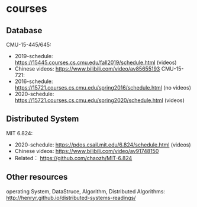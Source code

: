 # courses

## Database
CMU-15-445/645:
* 2019-schedule: https://15445.courses.cs.cmu.edu/fall2019/schedule.html (videos)
* Chinese videos: https://www.bilibili.com/video/av85655193
CMU-15-721: 
* 2016-schedule: https://15721.courses.cs.cmu.edu/spring2016/schedule.html (no videos)
* 2020-schedule: https://15721.courses.cs.cmu.edu/spring2020/schedule.html (videos)

## Distributed System
MIT 6.824:
* 2020-schedule: https://pdos.csail.mit.edu/6.824/schedule.html (videos)
* Chinese videos: https://www.bilibili.com/video/av91748150
* Related： https://github.com/chaozh/MIT-6.824

## Other resources
operating System, DataStruce, Algorithm, Distributed Algorithms: http://henryr.github.io/distributed-systems-readings/
